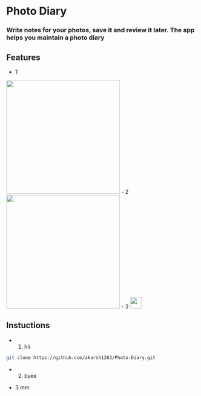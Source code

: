 # Photo Diary
### Write notes for your photos, save it and review it later. The app helps you maintain a photo diary

## Features
- 1 
<img src="https://user-images.githubusercontent.com/85754626/201663042-e76157a7-e248-4ddb-9bec-3fdf2d730718.png"   height="300">
- 2
<img src="https://user-images.githubusercontent.com/85754626/201663042-e76157a7-e248-4ddb-9bec-3fdf2d730718.png"   height="300">
- 3
<img src="https://img.shields.io/badge/Android-3DDC84?style=for-the-badge&logo=android&logoColor=white"   height="30"> 


## Instuctions
- 1. hii

 ```sh
git clone https://github.com/akarsh1263/Photo-Diary.git
```
- 2. byee

- 3.mm


